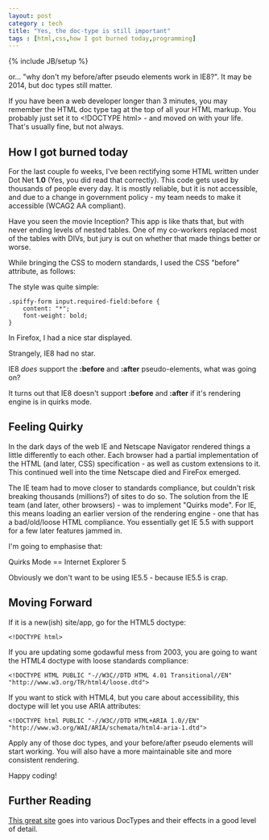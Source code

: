 ```yaml
---
layout: post
category : tech
title: "Yes, the doc-type is still important"
tags : [html,css,how I got burned today,programming]
---
```

{% include JB/setup %}

or... "why don't my before/after pseudo elements work in IE8?". It may be 2014, but doc types still matter.

<!--more-->

If you have been a web developer longer than 3 minutes, you may remember the HTML doc type tag at the top of all your HTML markup. You probably just set it to &lt;!DOCTYPE html&gt; - and moved on with your life. That's usually fine, but not always.

## How I got burned today
For the last couple fo weeks, I've been rectifying some HTML written under Dot Net **1.0** (Yes, you did read that correctly). This code gets used by thousands of people every day. It is mostly reliable, but it is not accessible, and due to a change in government policy - my team needs to make it accessible (WCAG2 AA compliant).

Have you seen the movie Inception? This app is like thats that, but with never ending levels of nested tables. One of my co-workers replaced most of the tables with DIVs, but jury is out on whether that made things better or worse.

While bringing the CSS to modern standards, I used the CSS "before" attribute, as follows:

The style was quite simple:

```
.spiffy-form input.required-field:before {
    content: "*";
    font-weight: bold;
}
```

In Firefox, I had a nice star displayed.

Strangely, IE8 had no star.

IE8 *does* support the **:before** and **:after** pseudo-elements, what was going on?

It turns out that IE8 doesn't support **:before** and **:after** if it's rendering engine is in quirks mode.

## Feeling Quirky

In the dark days of the web IE and Netscape Navigator rendered things a little differently to each other. Each browser had a partial implementation of the HTML (and later, CSS) specification - as well as custom extensions to it. This continued well into the time Netscape died and FireFox emerged.

The IE team had to move closer to standards compliance, but couldn't risk breaking thousands (millions?) of sites to do so. The solution from the IE team (and later, other browsers) - was to implement "Quirks mode". For IE, this means loading an earlier version of the rendering engine - one that has a bad/old/loose HTML compliance. You essentially get IE 5.5 with support for a few later features jammed in.

I'm going to emphasise that:

<div class="bs-callout bs-callout-info">
  <p>Quirks Mode == Internet Explorer 5</p>
</div>

Obviously we don't want to be using IE5.5 - because IE5.5 is crap.

## Moving Forward

If it is a new(ish) site/app, go for the HTML5 doctype:

```
<!DOCTYPE html>
```

If you are updating some godawful mess from 2003, you are going to want the HTML4 doctype with loose standards compliance:

```
<!DOCTYPE HTML PUBLIC "-//W3C//DTD HTML 4.01 Transitional//EN" "http://www.w3.org/TR/html4/loose.dtd">
```

If you want to stick with HTML4, but you care about accessibility, this doctype will let you use ARIA attributes:

```
<!DOCTYPE html PUBLIC "-//W3C//DTD HTML+ARIA 1.0//EN" "http://www.w3.org/WAI/ARIA/schemata/html4-aria-1.dtd">
```

Apply any of those doc types, and your before/after pseudo elements will start working. You will also have a more maintainable site and more consistent rendering.

Happy coding!

## Further Reading

[This great site](https://hsivonen.fi/doctype/) goes into various DocTypes and their effects in a good level of detail.
